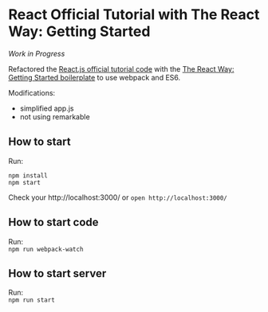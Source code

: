 # React Official Tutorial with The React Way: Getting Started
*Work in Progress*


Refactored the [React.js official tutorial code]( https://facebook.github.io/react/docs/tutorial.html) with the [The React Way: Getting Started boilerplate]( https://github.com/RisingStack/react-way-getting-started) to use webpack and ES6.

Modifications:

* simplified app.js
* not using remarkable

## How to start

Run:  
```
npm install
npm start
```

Check your http://localhost:3000/ or  `open http://localhost:3000/`

## How to start code

Run:  
`npm run webpack-watch`

## How to start server
Run:  
`npm run start`
